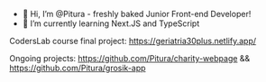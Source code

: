- 👋 Hi, I’m @Pitura - freshly baked Junior Front-end Developer! 
- 🌱 I’m currently learning Next.JS and TypeScript

CodersLab course final project:
https://geriatria30plus.netlify.app/

Ongoing projects:
https://github.com/Pitura/charity-webpage
&&
https://github.com/Pitura/grosik-app

<!---
Pitura/Pitura is a ✨ special ✨ repository because its `README.md` (this file) appears on your GitHub profile.
You can click the Preview link to take a look at your changes.
--->
